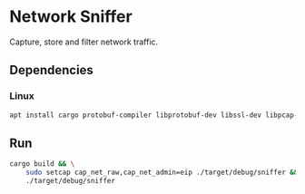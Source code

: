 # Network Sniffer
Capture, store and filter network traffic.

## Dependencies
### Linux
```bash
apt install cargo protobuf-compiler libprotobuf-dev libssl-dev libpcap-dev
```

## Run
```bash
cargo build && \
    sudo setcap cap_net_raw,cap_net_admin=eip ./target/debug/sniffer && \
    ./target/debug/sniffer
```